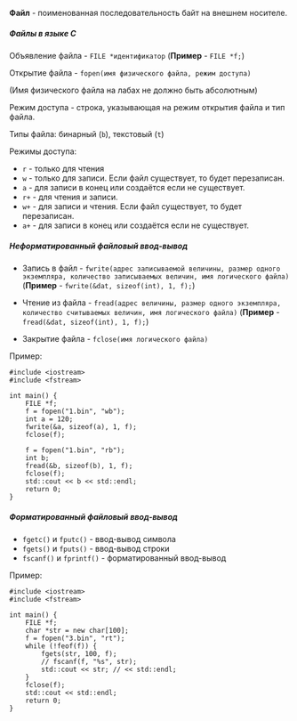 **Файл** - поименованная последовательность байт на внешнем носителе.

##### Файлы в языке C

Объявление файла - `FILE *идентификатор` (**Пример** - `FILE *f;`)

Открытие файла - `fopen(имя физического файла, режим доступа)`

(Имя физического файла на лабах не должно быть абсолютным)

Режим доступа - строка, указывающая на режим открытия файла и тип файла.

Типы файла: бинарный (`b`), текстовый (`t`)

Режимы доступа:
- `r` - только для чтения
- `w` - только для записи. Если файл существует, то будет перезаписан.
- `a` - для записи в конец или создаётся если не существует.
- `r+` - для чтения и записи.
- `w+` - для записи и чтения. Если файл существует, то будет перезаписан.
- `a+` - для записи в конец или создаётся если не существует.

##### Неформатированный файловый ввод-вывод

- Запись в файл - `fwrite(адрес записываемой величины, размер одного экземпляра, количество записываемых величин, имя логического файла)` (**Пример** - `fwrite(&dat, sizeof(int), 1, f);`)

- Чтение из файла - `fread(адрес величины, размер одного экземпляра, количество считываемых величин, имя логического файла)` (**Пример** - `fread(&dat, sizeof(int), 1, f);`)

- Закрытие файла - `fclose(имя логического файла)`

Пример:
```
#include <iostream>
#include <fstream>

int main() {
    FILE *f;
    f = fopen("1.bin", "wb");
    int a = 120;
    fwrite(&a, sizeof(a), 1, f);
    fclose(f);
    
    f = fopen("1.bin", "rb");
    int b;
    fread(&b, sizeof(b), 1, f);
    fclose(f);
    std::cout << b << std::endl;
    return 0;
}
```

##### Форматированный файловый ввод-вывод

- `fgetc()` и `fputc()` - ввод-вывод символа
- `fgets()` и `fputs()` - ввод-вывод строки
- `fscanf()` и `fprintf()` - форматированный ввод-вывод

Пример:
```
#include <iostream>
#include <fstream>

int main() {
    FILE *f;
    char *str = new char[100];
    f = fopen("3.bin", "rt");
    while (!feof(f)) {
        fgets(str, 100, f);
        // fscanf(f, "%s", str);
        std::cout << str; // << std::endl;
    }
    fclose(f);
    std::cout << std::endl;
    return 0;
}
```
